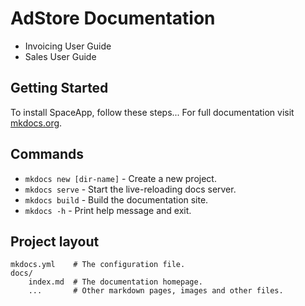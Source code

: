# AdStore Documentation
* Invoicing User Guide
* Sales User Guide

## Getting Started
To install SpaceApp, follow these steps...
For full documentation visit [mkdocs.org](https://www.mkdocs.org).

## Commands
* `mkdocs new [dir-name]` - Create a new project.
* `mkdocs serve` - Start the live-reloading docs server.
* `mkdocs build` - Build the documentation site.
* `mkdocs -h` - Print help message and exit.

## Project layout

    mkdocs.yml    # The configuration file.
    docs/
        index.md  # The documentation homepage.
        ...       # Other markdown pages, images and other files.